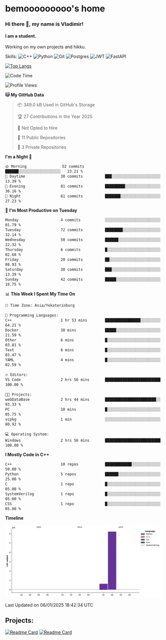 # bemooooooooo's home
### Hi there 👋, my name is Vladimir!
#### I am a student.
Working on my own projects and hikku.

Skills: ![C++](https://img.shields.io/badge/c++-%2300599C.svg?style=for-the-badge&logo=c%2B%2B&logoColor=white) ![Python](https://img.shields.io/badge/python-3670A0?style=for-the-badge&logo=python&logoColor=ffdd54) ![Git](https://img.shields.io/badge/git-%23F05033.svg?style=for-the-badge&logo=git&logoColor=white) ![Postgres](https://img.shields.io/badge/postgres-%23316192.svg?style=for-the-badge&logo=postgresql&logoColor=white) ![JWT](https://img.shields.io/badge/JWT-black?style=for-the-badge&logo=JSON%20web%20tokens) ![FastAPI](https://img.shields.io/badge/FastAPI-005571?style=for-the-badge&logo=fastapi)
<!--![GitHub streak stats](https://streak-stats.demolab.com/?user=bemooooooooo)-->

[![Top Langs](https://github-readme-stats.vercel.app/api/top-langs/?username=bemooooooooo)](https://github.com/anuraghazra/github-readme-stats)

<!--START_SECTION:waka-->
![Code Time](http://img.shields.io/badge/Code%20Time-1%20hr%2018%20mins-blue)

![Profile Views](http://img.shields.io/badge/Profile%20Views-26-blue)

**🐱 My GitHub Data** 

> 📦 349.0 kB Used in GitHub's Storage 
 > 
> 🏆 27 Contributions in the Year 2025
 > 
> 🚫 Not Opted to Hire
 > 
> 📜 11 Public Repositories 
 > 
> 🔑 3 Private Repositories 
 > 
**I'm a Night 🦉** 

```text
🌞 Morning                52 commits          ██████░░░░░░░░░░░░░░░░░░░   23.21 % 
🌆 Daytime                30 commits          ███░░░░░░░░░░░░░░░░░░░░░░   13.39 % 
🌃 Evening                81 commits          █████████░░░░░░░░░░░░░░░░   36.16 % 
🌙 Night                  61 commits          ███████░░░░░░░░░░░░░░░░░░   27.23 % 
```
📅 **I'm Most Productive on Tuesday** 

```text
Monday                   4 commits           ░░░░░░░░░░░░░░░░░░░░░░░░░   01.79 % 
Tuesday                  72 commits          ████████░░░░░░░░░░░░░░░░░   32.14 % 
Wednesday                50 commits          ██████░░░░░░░░░░░░░░░░░░░   22.32 % 
Thursday                 6 commits           █░░░░░░░░░░░░░░░░░░░░░░░░   02.68 % 
Friday                   20 commits          ██░░░░░░░░░░░░░░░░░░░░░░░   08.93 % 
Saturday                 30 commits          ███░░░░░░░░░░░░░░░░░░░░░░   13.39 % 
Sunday                   42 commits          █████░░░░░░░░░░░░░░░░░░░░   18.75 % 
```


📊 **This Week I Spent My Time On** 

```text
🕑︎ Time Zone: Asia/Yekaterinburg

💬 Programming Languages: 
C++                      1 hr 53 mins        ████████████████░░░░░░░░░   64.21 % 
Docker                   38 mins             █████░░░░░░░░░░░░░░░░░░░░   21.59 % 
Other                    6 mins              █░░░░░░░░░░░░░░░░░░░░░░░░   03.81 % 
Text                     6 mins              █░░░░░░░░░░░░░░░░░░░░░░░░   03.47 % 
YAML                     4 mins              █░░░░░░░░░░░░░░░░░░░░░░░░   02.59 % 

🔥 Editors: 
VS Code                  2 hrs 56 mins       █████████████████████████   100.00 % 

🐱‍💻 Projects: 
webDataBase              2 hrs 44 mins       ███████████████████████░░   93.33 % 
PC                       10 mins             █░░░░░░░░░░░░░░░░░░░░░░░░   05.75 % 
vcpkg                    1 min               ░░░░░░░░░░░░░░░░░░░░░░░░░   00.92 % 

💻 Operating System: 
Windows                  2 hrs 56 mins       █████████████████████████   100.00 % 
```

**I Mostly Code in C++** 

```text
C++                      10 repos            ████████████░░░░░░░░░░░░░   50.00 % 
Python                   5 repos             ██████░░░░░░░░░░░░░░░░░░░   25.00 % 
C                        1 repo              █░░░░░░░░░░░░░░░░░░░░░░░░   05.00 % 
SystemVerilog            1 repo              █░░░░░░░░░░░░░░░░░░░░░░░░   05.00 % 
CSS                      1 repo              █░░░░░░░░░░░░░░░░░░░░░░░░   05.00 % 
```



**Timeline**

![Lines of Code chart](https://raw.githubusercontent.com/bemooooooooo/bemooooooooo/main/assets/bar_graph.png)


 Last Updated on 06/01/2025 18:42:34 UTC
<!--END_SECTION:waka-->

## Projects:
[![Readme Card](https://github-readme-stats.vercel.app/api/pin/?username=bemooooooooo&repo=Gui-for-DataBase)](https://github.com/bemooooooooo/Gui-for-DataBase) [![Readme Card](https://github-readme-stats.vercel.app/api/pin/?username=bemooooooooo&repo=FileService)](https://github.com/bemooooooooo/FileService)

